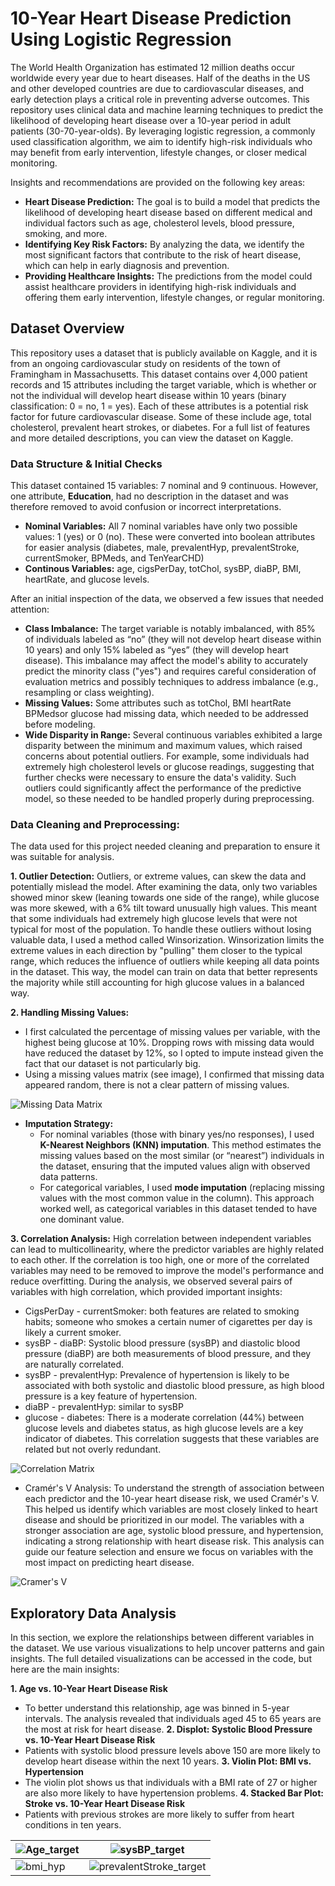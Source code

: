 # 10-Year Heart Disease Prediction Using Logistic Regression

The World Health Organization has estimated 12 million deaths occur worldwide every year due to heart diseases. Half of the deaths in the US and other developed countries are due to cardiovascular diseases, and early detection plays a critical role in preventing adverse outcomes. This repository uses clinical data and machine learning techniques to predict the likelihood of developing heart disease over a 10-year period in adult patients (30-70-year-olds). By leveraging logistic regression, a commonly used classification algorithm, we aim to identify high-risk individuals who may benefit from early intervention, lifestyle changes, or closer medical monitoring. 

Insights and recommendations are provided on the following key areas:

- **Heart Disease Prediction:** The goal is to build a model that predicts the likelihood of developing heart disease based on different medical and individual factors such as age, cholesterol levels, blood pressure, smoking, and more.
- **Identifying Key Risk Factors:** By analyzing the data, we identify the most significant factors that contribute to the risk of heart disease, which can help in early diagnosis and prevention.
- **Providing Healthcare Insights:** The predictions from the model could assist healthcare providers in identifying high-risk individuals and offering them early intervention, lifestyle changes, or regular monitoring.

## Dataset Overview

This repository uses a dataset that is publicly available on Kaggle, and it is from an ongoing cardiovascular study on residents of the town of Framingham in Massachusetts. This dataset contains over 4,000 patient records and 15 attributes including the target variable, which is whether or not the individual will develop heart disease within 10 years (binary classification: 0 = no, 1 = yes). Each of these attributes is a potential risk factor for future cardiovascular disease. Some of these include age, total cholesterol, prevalent heart strokes, or diabetes. For a full list of features and more detailed descriptions, you can view the dataset on Kaggle.

### Data Structure & Initial Checks

This dataset contained 15 variables: 7 nominal and 9 continuous. However, one attribute, **Education**, had no description in the dataset and was therefore removed to avoid confusion or incorrect interpretations. 

- **Nominal Variables:** All 7 nominal variables have only two possible values: 1 (yes) or 0 (no). These were converted into boolean attributes for easier analysis (diabetes, male, prevalentHyp, prevalentStroke, currentSmoker, BPMeds, and TenYearCHD)
- **Continous Variables:** age, cigsPerDay, totChol, sysBP, diaBP, BMI, heartRate, and glucose levels.

After an initial inspection of the data, we observed a few issues that needed attention:

- **Class Imbalance:** The target variable is notably imbalanced, with 85% of individuals labeled as “no” (they will not develop heart disease within 10 years) and only 15% labeled as “yes” (they will develop heart disease). This imbalance may affect the model's ability to accurately predict the minority class ("yes") and requires careful consideration of evaluation metrics and possibly techniques to address imbalance (e.g., resampling or class weighting).
- **Missing Values:** Some attributes such as totChol, BMI heartRate BPMedsor glucose had missing data, which needed to be addressed before modeling.
- **Wide Disparity in Range:** Several continuous variables exhibited a large disparity between the minimum and maximum values, which raised concerns about potential outliers. For example, some individuals had extremely high cholesterol levels or glucose readings, suggesting that further checks were necessary to ensure the data's validity. Such outliers could significantly affect the performance of the predictive model, so these needed to be handled properly during preprocessing.

### Data Cleaning and Preprocessing:

The data used for this project needed cleaning and preparation to ensure it was suitable for analysis.

**1. Outlier Detection:** Outliers, or extreme values, can skew the data and potentially mislead the model. After examining the data, only two variables showed minor skew (leaning towards one side of the range), while glucose was more skewed, with a 6% tilt toward unusually high values. This meant that some individuals had extremely high glucose levels that were not typical for most of the population. To handle these outliers without losing valuable data, I used a method called Winsorization. Winsorization limits the extreme values in each direction by "pulling" them closer to the typical range, which reduces the influence of outliers while keeping all data points in the dataset. This way, the model can train on data that better represents the majority while still accounting for high glucose values in a balanced way.

**2. Handling Missing Values:** 
- I first calculated the percentage of missing values per variable, with the highest being glucose at 10%. Dropping rows with missing data would have reduced the dataset by 12%, so I opted to impute instead given the fact that our dataset is not particularly big.
- Using a missing values matrix (see image), I confirmed that missing data appeared random, there is not a clear pattern of missing values.

![Missing Data Matrix](https://github.com/juliamartin0/heart_disease/blob/main/missing_matrix.png?raw=true)

- **Imputation Strategy:**
  - For nominal variables (those with binary yes/no responses), I used **K-Nearest Neighbors (KNN) imputation**. This method estimates the missing values based on the most similar (or “nearest”) individuals in the dataset, ensuring that the imputed values align with observed data patterns.
  - For categorical variables, I used **mode imputation** (replacing missing values with the most common value in the column). This approach worked well, as categorical variables in this dataset tended to have one dominant value.
 
**3. Correlation Analysis:** High correlation between independent variables can lead to multicollinearity, where the predictor variables are highly related to each other. If the correlation is too high, one or more of the correlated variables may need to be removed to improve the model's performance and reduce overfitting. During the analysis, we observed several pairs of variables with high correlation, which provided important insights:

 - CigsPerDay - currentSmoker: both features are related to smoking habits; someone who smokes a certain numer of cigarettes per day is likely a current smoker.
 - sysBP - diaBP: Systolic blood pressure (sysBP) and diastolic blood pressure (diaBP) are both measurements of blood pressure, and they are naturally correlated.
 - sysBP - prevalentHyp: Prevalence of hypertension is likely to be associated with both systolic and diastolic blood pressure, as high blood pressure is a key feature of hypertension.
 - diaBP - prevalentHyp: similar to sysBP
 - glucose - diabetes: There is a moderate correlation (44%) between glucose levels and diabetes status, as high glucose levels are a key indicator of diabetes. This correlation suggests that these variables are related but not overly redundant.

 ![Correlation Matrix](https://github.com/juliamartin0/heart_disease/blob/main/correlation_matrix.png?raw=true)  

- Cramér's V Analysis: To understand the strength of association between each predictor and the 10-year heart disease risk, we used Cramér's V. This helped us identify which variables are most closely linked to heart disease and should be prioritized in our model. The variables with a stronger association are age, systolic blood pressure, and hypertension, indicating a strong relationship with heart disease risk. This analysis can guide our feature selection and ensure we focus on variables with the most impact on predicting heart disease.

 ![Cramer's V](https://github.com/juliamartin0/heart_disease/blob/main/newplot%20(6).png?raw=true) 

## Exploratory Data Analysis
In this section, we explore the relationships between different variables in the dataset. We use various visualizations to help uncover patterns and gain insights. The full detailed visualizations can be accessed in the code, but here are the main insights: 

**1. Age vs. 10-Year Heart Disease Risk**
 - To better understand this relationship, age was binned in 5-year intervals. The analysis revealed that individuals aged 45 to 65 years are the most at risk for heart disease.
**2. Displot: Systolic Blood Pressure vs. 10-Year Heart Disease Risk**
 - Patients with systolic blood pressure levels above 150 are more likely to develop heart disease within the next 10 years.
**3. Violin Plot: BMI vs. Hypertension**
 - The violin plot shows us that individuals with a BMI rate of 27 or higher are also more likely to have hypertension problems.
**4. Stacked Bar Plot: Stroke vs. 10-Year Heart Disease Risk**
 - Patients with previous strokes are more likely to suffer from heart conditions in ten years. 

| ![Age_target](https://github.com/juliamartin0/heart_disease/blob/main/age_target.png?raw=true) | ![sysBP_target](https://github.com/juliamartin0/heart_disease/blob/main/sysBP_target.png?raw=true) |
|----------------------------|----------------------------|
| ![bmi_hyp](https://github.com/juliamartin0/heart_disease/blob/main/bmi_hyp.png?raw=true) | ![prevalentStroke_target](https://github.com/juliamartin0/heart_disease/blob/main/stroke_target.png?raw=true) |











